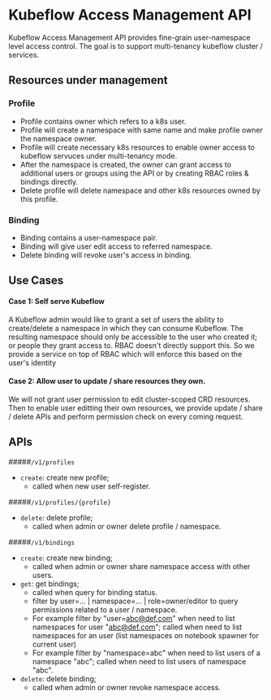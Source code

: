 # Kubeflow Access Management API

Kubeflow Access Management API provides fine-grain user-namespace level access control.
The goal is to support multi-tenancy kubeflow cluster / services.

## Resources under management

### Profile
- Profile contains owner which refers to a k8s user.
- Profile will create a namespace with same name and make profile owner the namespace owner.
- Profile will create necessary k8s resources to enable owner access to kubeflow servuces under multi-tenancy mode.
- After the namespace is created, the owner can grant access to additional users or groups using the API or by creating RBAC roles & bindings directly.
- Delete profile will delete namespace and other k8s resources owned by this profile.

### Binding
- Binding contains a user-namespace pair.
- Binding will give user edit access to referred namespace.
- Delete binding will revoke user's access in binding.


## Use Cases
#### Case 1: Self serve Kubeflow

A Kubeflow admin would like to grant a set of users the ability to create/delete a namespace in which they can consume Kubeflow. 
The resulting namespace should only be accessible to the user who created it; or people they grant access to.
RBAC doesn't directly support this. So we provide a service on top of RBAC which will enforce this based on the user's identity

#### Case 2: Allow user to update / share resources they own.

We will not grant user permission to edit cluster-scoped CRD resources. Then to enable user editting their own resources,
we provide update / share / delete APIs and perform permission check on every coming request.  

## APIs

#####`/v1/profiles`
* `create`: create new profile; 
  * called when new user self-register.

#####`/v1/profiles/{profile}`
* `delete`: delete profile; 
  * called when admin or owner delete profile / namespace.

#####`/v1/bindings`
* `create`: create new binding; 
  * called when admin or owner share namespace access with other users.
* `get`: get bindings; 
  * called when query for binding status.
  * filter by user=... | namespace=... | role=owner/editor to query permissions related to a user / namespace.
  * For example filter by "user=abc@def.com" when need to list namespaces for user "abc@def.com"; called when need to list namespaces for an user (list namespaces on notebook spawner for current user)
  * For example filter by "namespace=abc" when need to list users of a namespace "abc"; called when need to list users of namespace "abc".
* `delete`: delete binding; 
  * called when admin or owner revoke namespace access.
